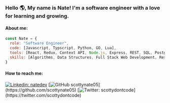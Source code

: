 ### Hello 🌎, My name is Nate! I'm a software engineer with a love for learning and growing.

#### About me:
```javascript
const Nate = {
  role: "Software Engineer",
  code: [Javascript, Typscript, Python, GO, Lua],
  tools: [React, Redux, Context API, Node.js, Express, REST, SQL, Postgres, Jest, Unit Testing, End to End Testing, AWS],
  skills: [Algorithms, Data Structures, Full Stack Web Development, Responsive and Progressive Web Applications]
}
```

#### How to reach me:
[![Linkedin: natedev](https://img.shields.io/badge/-natedev-blue?style=flat-square&logo=Linkedin&logoColor=white&link=https://www.linkedin.com/in/natedev/)](https://www.linkedin.com/in/natedev/)
[![GitHub scottynate05](https://img.shields.io/badge/-GitHub-gray?style=flat-square&logo=GitHub&logColor=black&link=(https://github.com/scottynate05))](https://github.com/scottynate05)
[![Twitter: scottydontcode](https://img.shields.io/badge/-Follow-white?style=flat-square&logo=Twitter&logColor=blue&link=(https://twitter.com/scottydontcode))](https://twitter.com/scottydontcode)

